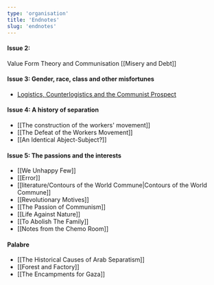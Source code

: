 ```yaml
---
type: 'organisation'
title: 'Endnotes'
slug: 'endnotes'
---
```


#### Issue 2:
Value Form Theory and Communisation
[[Misery and Debt]]
#### Issue 3: Gender, race, class and other misfortunes
- [Logistics, Counterlogistics and the Communist Prospect](https://endnotes.org.uk/articles/logistics-counterlogistics-and-the-communist-prospect)
#### Issue 4: A history of separation
- [[The construction of the workers' movement]]
- [[The Defeat of the Workers Movement]] 
- [[An Identical Abject-Subject?]]
#### Issue 5: The passions and the interests
- [[We Unhappy Few]]
- [[Error]] 
- [[literature/Contours of the World Commune|Contours of the World Commune]] 
- [[Revolutionary Motives]] 
- [[The Passion of Communism]]
- [[Life Against Nature]]
- [[To Abolish The Family]]
- [[Notes from the Chemo Room]]
#### Palabre
- [[The Historical Causes of Arab Separatism]]
- [[Forest and Factory]] 
- [[The Encampments for Gaza]]